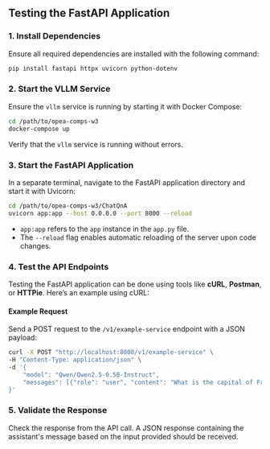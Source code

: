 ## Testing the FastAPI Application

### 1. Install Dependencies
Ensure all required dependencies are installed with the following command:

```bash
pip install fastapi httpx uvicorn python-dotenv
```

### 2. Start the VLLM Service
Ensure the `vllm` service is running by starting it with Docker Compose:

```bash
cd /path/to/opea-comps-w3
docker-compose up
```

Verify that the `vllm` service is running without errors.

### 3. Start the FastAPI Application
In a separate terminal, navigate to the FastAPI application directory and start it with Uvicorn:

```bash
cd /path/to/opea-comps-w3/ChatQnA
uvicorn app:app --host 0.0.0.0 --port 8000 --reload
```

- `app:app` refers to the `app` instance in the `app.py` file.
- The `--reload` flag enables automatic reloading of the server upon code changes.

### 4. Test the API Endpoints
Testing the FastAPI application can be done using tools like **cURL**, **Postman**, or **HTTPie**. Here’s an example using cURL:

#### Example Request
Send a POST request to the `/v1/example-service` endpoint with a JSON payload:

```bash
curl -X POST "http://localhost:8000/v1/example-service" \
-H "Content-Type: application/json" \
-d '{
    "model": "Qwen/Qwen2.5-0.5B-Instruct",
    "messages": [{"role": "user", "content": "What is the capital of France?"}]
}'
```

### 5. Validate the Response
Check the response from the API call. A JSON response containing the assistant's message based on the input provided should be received.
